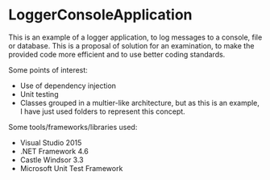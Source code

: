# LoggerConsoleApplication
This is an example of a logger application, to log messages to a console, file or database. This is a proposal of solution for an examination, to make the provided code more efficient and to use better coding standards.

Some points of interest:
* Use of dependency injection
* Unit testing
* Classes grouped in a multier-like architecture, but as this is an example, I have just used folders to represent this concept.

Some tools/frameworks/libraries used:
* Visual Studio 2015
* .NET Framework 4.6
* Castle Windsor 3.3
* Microsoft Unit Test Framework